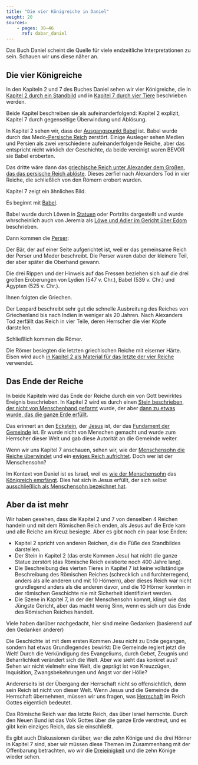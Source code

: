 ```yaml
---
title: "Die vier Königreiche in Daniel"
weight: 20
sources:
    - pages: 38–46
      ref: dabar_daniel
---
```


Das Buch Daniel scheint die Quelle für viele endzeitliche Interpretationen zu sein. Schauen wir uns diese näher an.

## Die vier Königreiche

<a name="c9a9"></a>
In den Kapiteln 2 und 7 des Buches Daniel sehen wir vier Königreiche, die in [Kapitel 2 durch ein Standbild](https://www.bibleserver.com/SLT/Daniel2) und in [Kapitel 7 durch vier Tiere](https://www.bibleserver.com/SLT/Daniel7) beschrieben werden.

Beide Kapitel beschreiben sie als aufeinanderfolgend: Kapitel 2 explizit, Kapitel 7 durch gegenseitige Überwindung und Ablösung.

In Kapitel 2 sehen wir, dass der [Ausgangspunkt Babel](https://www.bibleserver.com/SLT/Daniel2%2C37-38) ist. Babel wurde durch das Medo[-Persische Reich](https://www.bibleserver.com/SLT/Daniel5%2C30) zerstört. Einige Ausleger sehen Medien und Persien als zwei verschiedene aufeinanderfolgende Reiche, aber das entspricht nicht wirklich der Geschichte, da beide vereinigt waren BEVOR sie Babel eroberten.

Das dritte wäre dann das [griechische Reich unter Alexander dem Großen, das das persische Reich ablöste](https://www.bibleserver.com/SLT/Daniel8%2C19-21). Dieses zerfiel nach Alexanders Tod in vier Reiche, die schließlich von den Römern erobert wurden.

Kapitel 7 zeigt ein ähnliches Bild.

Es beginnt mit [Babel](https://www.bibleserver.com/SLT/Daniel7%2C3-4).

Babel wurde durch Löwen in [Statuen](https://en.m.wikipedia.org/wiki/Lion_of_Babylon) oder Porträts dargestellt und wurde whrscheinlich auch von Jeremia als [Löwe und Adler im Gericht über Edom](https://www.bibleserver.com/SLT/Jeremia49%2C19-22) beschrieben.

Dann kommen die [Perser](https://www.bibleserver.com/SLT/Daniel7%2C5):

Der Bär, der auf einer Seite aufgerichtet ist, weil er das gemeinsame Reich der Perser und Meder beschreibt. Die Perser waren dabei der kleinere Teil, der aber später die Oberhand gewann.

Die drei Rippen und der Hinweis auf das Fressen beziehen sich auf die drei großen Eroberungen von Lydien (547 v. Chr.), Babel (539 v. Chr.) und Ägypten (525 v. Chr.).

Ihnen folgten die Griechen.

Der Leopard beschreibt sehr gut die schnelle Ausbreitung des Reiches von Griechenland bis nach Indien in weniger als 20 Jahren. Nach Alexanders Tod zerfällt das Reich in vier Teile, deren Herrscher die vier Köpfe darstellen.

Schließlich kommen die Römer.

Die Römer besiegten die letzten griechischen Reiche mit eiserner Härte. Eisen wird auch [in Kapitel 2 als Material für das letzte der vier Reiche](https://www.bibleserver.com/SLT/Daniel2%2C40) verwendet.

## Das Ende der Reiche

<a name="415e"></a>
In beide Kapiteln wird das Ende der Reiche durch ein von Gott bewirktes Ereignis beschrieben. In Kapitel 2 wird es durch einen [Stein beschrieben, der nicht von Menschenhand geformt](https://www.bibleserver.com/SLT/Daniel2%2C34) wurde, der aber [dann zu etwas wurde, das die ganze Erde erfüllt](https://www.bibleserver.com/SLT/Daniel2%2C35).

Das erinnert an den [Eckstein](https://www.bibleserver.com/SLT/Jesaja28%2C16), der [Jesus](https://www.bibleserver.com/SLT/1.Petrus2%2C4-8) ist, der das [Fundament der Gemeinde](https://www.bibleserver.com/SLT/Epheser2%2C19-22) ist. Er wurde nicht von Menschen gemacht und wurde zum Herrscher dieser Welt und gab diese Autorität an die Gemeinde weiter.

Wenn wir uns Kapitel 7 anschauen, sehen wir, wie der [Menschensohn die Reiche überwindet](https://www.bibleserver.com/SLT/Daniel7%2C9-12) und ein [ewiges Reich aufrichtet](https://www.bibleserver.com/SLT/Daniel7%2C13-14). Doch wer ist der Menschensohn?

Im Kontext von Daniel ist es Israel, weil es [wie der Menschensohn](https://www.bibleserver.com/SLT/Daniel7%2C14) das [Königreich empfängt](https://www.bibleserver.com/SLT/Daniel7%2C18). Dies hat sich in Jesus erfüllt, der sich selbst [ausschließlich als Menschensohn bezeichnet hat](https://www.bibleserver.com/search/SLT/son%20of%20man).

## Aber da ist mehr

<a name="e6a6"></a>
Wir haben gesehen, dass die Kapitel 2 und 7 von denselben 4 Reichen handeln und mit dem Römischen Reich enden, als Jesus auf die Erde kam und alle Reiche am Kreuz besiegte. Aber es gibt noch ein paar lose Enden:

- Kapitel 2 spricht von anderen Reichen, die die Füße des Standbildes darstellen.
- Der Stein in Kapitel 2 (das erste Kommen Jesu) hat nicht die ganze Statue zerstört (das Römische Reich existierte noch 400 Jahre lang).
- Die Beschreibung des vierten Tieres in Kapitel 7 ist keine vollständige Beschreibung des Römischen Reiches (schrecklich und furchterregend, anders als alle anderen und mit 10 Hörnern), aber dieses Reich war nicht grundlegend anders als die anderen davor, und die 10 Hörner konnten in der römischen Geschichte nie mit Sicherheit identifiziert werden.
- Die Szene in Kapitel 7, in der der Menschensohn kommt, klingt wie das Jüngste Gericht, aber das macht wenig Sinn, wenn es sich um das Ende des Römischen Reiches handelt.

Viele haben darüber nachgedacht, hier sind meine Gedanken (basierend auf den Gedanken anderer)

Die Geschichte ist mit dem ersten Kommen Jesu nicht zu Ende gegangen, sondern hat etwas Grundlegendes bewirkt: Die Gemeinde regiert jetzt die Welt! Durch die Verkündigung des Evangeliums, durch Gebet, Zeugnis und Beharrlichkeit verändert sich die Welt. Aber wie sieht das konkret aus? Sehen wir nicht vielmehr eine Welt, die geprägt ist von Kreuzzügen, Inquisition, Zwangsbekehrungen und Angst vor der Hölle?

Andererseits ist der Übergang der Herrschaft nicht so offensichtlich, denn sein Reich ist nicht von dieser Welt. Wenn Jesus und die Gemeinde die Herrschaft übernehmen, müssen wir uns fragen, was [Herrschaft](https://www.bibleserver.com/SLT/Matth%C3%A4us20%2C25-28) im Reich Gottes eigentlich bedeutet.

Das Römische Reich war das letzte Reich, das über Israel herrschte. Durch den Neuen Bund ist das Volk Gottes über die ganze Erde verstreut, und es gibt kein einziges Reich, das sie einschließt.

Es gibt auch Diskussionen darüber, wer die zehn Könige und die drei Hörner in Kapitel 7 sind, aber wir müssen diese Themen im Zusammenhang mit der Offenbarung betrachten, wo wir die [Dreieinigkeit](/content/beasts/expl/the-nature-of-the-beast-in-the-book-of-revelation) und die zehn Könige wieder sehen.

